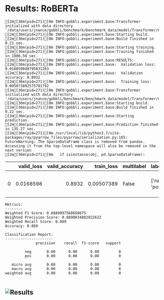 # Results: RoBERTa
```
[2m[36m(pid=271)[0m INFO:gobbli.experiment.base:Transformer initialized with data directory '/data/users/jnance/gobbli/benchmark/benchmark_data/model/Transformer/08a2251f036a4899b6613602d62acf64'
[2m[36m(pid=271)[0m INFO:gobbli.experiment.base:Starting build.
[2m[36m(pid=271)[0m INFO:gobbli.experiment.base:Build finished in 0.21 sec.
[2m[36m(pid=271)[0m INFO:gobbli.experiment.base:Starting training.
[2m[36m(pid=271)[0m INFO:gobbli.experiment.base:Training finished in 1886.50 sec.
[2m[36m(pid=271)[0m INFO:gobbli.experiment.base:RESULTS:
[2m[36m(pid=271)[0m INFO:gobbli.experiment.base:  Validation loss: 0.016859848795831203
[2m[36m(pid=271)[0m INFO:gobbli.experiment.base:  Validation accuracy: 0.8932
[2m[36m(pid=271)[0m INFO:gobbli.experiment.base:  Training loss: 0.005073892575781792
[2m[36m(pid=271)[0m INFO:gobbli.experiment.base:Transformer initialized with data directory '/data/users/jnance/gobbli/benchmark/benchmark_data/model/Transformer/dd28d9d153a74318ad848edc19d8bf5f'
[2m[36m(pid=271)[0m INFO:gobbli.experiment.base:Starting build.
[2m[36m(pid=271)[0m INFO:gobbli.experiment.base:Build finished in 0.22 sec.
[2m[36m(pid=271)[0m INFO:gobbli.experiment.base:Starting prediction.
[2m[36m(pid=271)[0m INFO:gobbli.experiment.base:Prediction finished in 135.27 sec.
[2m[36m(pid=271)[0m /usr/local/lib/python3.7/site-packages/ray/pyarrow_files/pyarrow/serialization.py:165: FutureWarning: The SparseDataFrame class is removed from pandas. Accessing it from the top-level namespace will also be removed in the next version
[2m[36m(pid=271)[0m   if isinstance(obj, pd.SparseDataFrame):

```
|    |   valid_loss |   valid_accuracy |   train_loss | multilabel   | labels         | checkpoint                                                                                                                                                     | node_ip_address   | model_params                                                            |
|---:|-------------:|-----------------:|-------------:|:-------------|:---------------|:---------------------------------------------------------------------------------------------------------------------------------------------------------------|:------------------|:------------------------------------------------------------------------|
|  0 |    0.0168598 |           0.8932 |   0.00507389 | False        | ['neg', 'pos'] | /data/users/jnance/gobbli/benchmark/benchmark_data/model/Transformer/08a2251f036a4899b6613602d62acf64/train/e1b508abb8ed4967bedd757b43240b41/output/checkpoint | 172.80.10.2       | {'transformer_model': 'Roberta', 'transformer_weights': 'roberta-base'} |
```
Metrics:
--------
Weighted F1 Score: 0.8889997568650675
Weighted Precision Score: 0.8890034082922622
Weighted Recall Score: 0.889
Accuracy: 0.889

Classification Report:
----------------------
              precision    recall  f1-score   support

         neg       0.00      0.00      0.00         0
         pos       0.00      0.00      0.00         0

   micro avg       0.00      0.00      0.00         0
   macro avg       0.00      0.00      0.00         0
weighted avg       0.00      0.00      0.00         0


```

![Results](RoBERTa/plot.png)
---